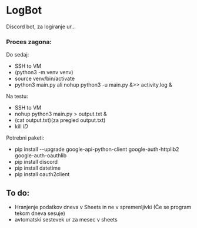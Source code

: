 # LogBot

Discord bot, za logiranje ur...

### Proces zagona:
Do sedaj:
* SSH to VM
* (python3 -m venv venv)
* source venv/bin/activate
* python3 main.py  ali nohup python3 -u main.py &>> activity.log &

Na testu:
* SSH to VM
* nohup python3 main.py > output.txt &
* (cat output.txt)(za pregled output.txt)
* kill _ID_

Potrebni paketi:
* pip install --upgrade google-api-python-client google-auth-httplib2 google-auth-oauthlib
* pip install discord
* pip install datetime
* pip install oauth2client

## To do:
* Hranjenje podatkov dneva v Sheets in ne v spremenljivki (Če  se program tekom dneva sesuje)
* avtomatski sestevek ur za mesec v sheets
<!-- 
* Urediti GCS problemi z izklaplanjem (https://www.digitalocean.com/community/tutorials/nohup-command-in-linux),
* Hranjenje e-mail naslovov v Sheets namesto v secrets
-->